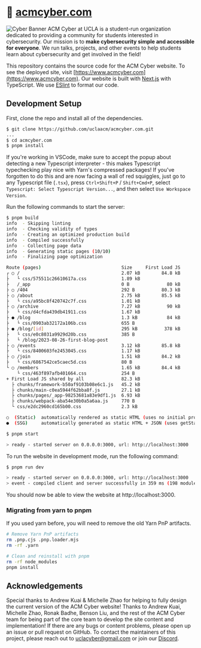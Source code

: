 # 🔐 [acmcyber.com](https://www.acmcyber.com)

![Cyber Banner](.github/overview.png)
ACM Cyber at UCLA is a student-run organization dedicated to providing a community for students interested in cybersecurity. Our mission is to **make cybersecurity simple and accessible for everyone**. We run talks, projects, and other events to help students learn about cybersecurity and get involved in the field!

This repository contains the source code for the ACM Cyber website. To see the deployed site, visit [https://www.acmcyber.com](https://www.acmcyber.com). Our website is built with [Next.js](https://nextjs.org/) with TypeScript. We use [ESlint](https://eslint.org/) to format our code.

## Development Setup
First, clone the repo and install all of the dependencies.

```bash
$ git clone https://github.com/uclaacm/acmcyber.com.git
...
$ cd acmcyber.com
$ pnpm install
```

If you're working in VSCode, make sure to accept the popup about detecting a new Typescript interpreter - this makes Typescript typechecking play nice with Yarn's compressed packages! If you've forgotten to do this and are now facing a wall of red squiggles, just go to any Typescript file (`.tsx`), press `Ctrl+Shift+P` / `Shift+Cmd+P`, select `Typescript: Select Typescript Version...`, and then select `Use Workspace Version`.

Run the following commands to start the server:

```bash
$ pnpm build
info  - Skipping linting
info  - Checking validity of types  
info  - Creating an optimized production build  
info  - Compiled successfully
info  - Collecting page data  
info  - Generating static pages (10/10)
info  - Finalizing page optimization  

Route (pages)                              Size     First Load JS
┌ ○ /                                      2.07 kB        84.8 kB
├   └ css/575511c26610617a.css             1.89 kB
├   /_app                                  0 B              80 kB
├ ○ /404                                   292 B          80.3 kB
├ ○ /about                                 2.75 kB        85.5 kB
├   └ css/a95bc8f420742c7f.css             1.01 kB
├ ○ /archive                               7.27 kB          90 kB
├   └ css/d4cfda439db41911.css             1.67 kB
├ ● /blog                                  1.3 kB           84 kB
├   └ css/0903ab32172a106b.css             655 B
├ ● /blog/[id]                             295 kB          378 kB
├   └ css/e0c8031a9929d20b.css             385 B
├   └ /blog/2023-08-26-first-blog-post
├ ○ /events                                3.12 kB        85.8 kB
├   └ css/8400603fe2453045.css             1.17 kB
├ ○ /join                                  1.51 kB        84.2 kB
├   └ css/6867542ce5caec5d.css             80 B
└ ○ /members                               1.65 kB        84.4 kB
    └ css/463f897afb401664.css             254 B
+ First Load JS shared by all              82.3 kB
  ├ chunks/framework-b50af9103b08e6c1.js   45.2 kB
  ├ chunks/main-c0ea5944f62bba8f.js        27.1 kB
  ├ chunks/pages/_app-98253681a83e9df1.js  6.93 kB
  ├ chunks/webpack-aba54e30b0a5a6aa.js     770 B
  └ css/e2dc2960cd165b00.css               2.3 kB

○  (Static)  automatically rendered as static HTML (uses no initial props)
●  (SSG)     automatically generated as static HTML + JSON (uses getStaticProps

$ pnpm start

> ready - started server on 0.0.0.0:3000, url: http://localhost:3000
```

To run the website in development mode, run the following command:

```bash
$ pnpm run dev

> ready - started server on 0.0.0.0:3000, url: http://localhost:3000
> event - compiled client and server successfully in 359 ms (198 modules)
```

You should now be able to view the website at http://localhost:3000.

### Migrating from yarn to pnpm

If you used yarn before, you will need to remove the old Yarn PnP artifacts.

```bash
# Remove Yarn PnP artifacts
rm .pnp.cjs .pnp.loader.mjs
rm -rf .yarn

# Clean and reinstall with pnpm
rm -rf node_modules
pnpm install
```

## Acknowledgements
Special thanks to Andrew Kuai & Michelle Zhao for helping to fully design the current version of the ACM Cyber website! Thanks to Andrew Kuai, Michelle Zhao, Ronak Badhe, Benson Liu, and the rest of the ACM Cyber team for being part of the core team to develop the site content and implementation! If there are any bugs or content problems, please open up an issue or pull request on GitHub. To contact the maintainers of this project, please reach out to [uclacyber@gmail.com](mailto:uclacyber@gmail.com) or join our [Discord](https://discord.gg/j9dgf2q).
